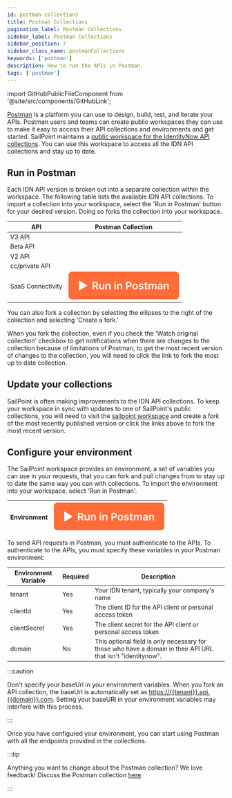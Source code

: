```yaml
---
id: postman-collections
title: Postman Collections
pagination_label: Postman Collections
sidebar_label: Postman Collections
sidebar_position: 7
sidebar_class_name: postmanCollections
keywords: ['postman']
description: How to run the APIs in Postman.
tags: ['postman']
---
```



import GitHubPublicFileComponent from '@site/src/components/GitHubLink';

[Postman](https://www.postman.com/) is a platform you can use to design, build, test, and iterate your APIs. Postman users and teams can create public workspaces they can use to make it easy to access their API collections and environments and get started. SailPoint maintains a [public workspace for the IdentityNow API collections](https://www.postman.com/sailpoint/workspace/identitynow). You can use this workspace to access all the IDN API collections and stay up to date.

## Run in Postman

Each IDN API version is broken out into a separate collection within the workspace. The following table lists the available IDN API collections. To import a collection into your workspace, select the 'Run in Postman' button for your desired version. Doing so forks the collection into your workspace.



| API | Postman Collection |
|------|----------------------------|
| V3 API | <GitHubPublicFileComponent source="https://raw.githubusercontent.com/sailpoint-oss/api-specs/main/postman/links/v3-link.txt"></GitHubPublicFileComponent> |
| Beta API | <GitHubPublicFileComponent source="https://raw.githubusercontent.com/sailpoint-oss/api-specs/main/postman/links/beta-link.txt"></GitHubPublicFileComponent> |
| V2 API | <GitHubPublicFileComponent source="https://raw.githubusercontent.com/sailpoint-oss/api-specs/main/postman/links/v2-link.txt"></GitHubPublicFileComponent> |
| cc/private API | <GitHubPublicFileComponent source="https://raw.githubusercontent.com/sailpoint-oss/api-specs/main/postman/links/cc-link.txt"></GitHubPublicFileComponent> |
| SaaS Connectivity | [![Run in Postman](./img/button.svg)](https://god.gw.postman.com/run-collection/23226990-a0b5c429-d8dd-4fe2-a4a2-eb7ff85322ef?action=collection%2Ffork&collection-url=entityId%3D23226990-a0b5c429-d8dd-4fe2-a4a2-eb7ff85322ef%26entityType%3Dcollection%26workspaceId%3D80af54be-a333-4712-af5e-41aa9eccbdd0) |

You can also fork a collection by selecting the ellipses to the right of the collection and selecting 'Create a fork.'

When you fork the collection, even if you check the 'Watch original collection' checkbox to get notifications when there are changes to the collection because of limitations of Postman, to get the most recent version of changes to the collection, you will need to click the link to fork the most up to date collection.

## Update your collections

SailPoint is often making improvements to the IDN API collections. To keep your workspace in sync with updates to one of SailPoint's public collections, you will need to visit the [sailpoint workspace](https://www.postman.com/sailpoint/workspace/identitynow) and create a fork of the most recently published version or click the links above to fork the most recent version.

## Configure your environment

The SailPoint workspace provides an environment, a set of variables you can use in your requests, that you can fork and pull changes from to stay up to date the same way you can with collections. To import the environment into your workspace, select 'Run in Postman'.

| Environment | [![Run in Postman](./img/button.svg)](https://www.postman.com/sailpoint/workspace/identitynow/environment/23226990-ed571d4f-37a3-4a2c-9105-5d8d8cce1d20/fork) |
|------|----------------------------|

To send API requests in Postman, you must authenticate to the APIs. To authenticate to the APIs, you must specify these variables in your Postman environment:

| Environment Variable | Required | Description |
| ----------- | ----------- | ----------- |
| tenant | Yes | Your IDN tenant, typically your company's name |
| clientId | Yes | The client ID for the API client or personal access token |
| clientSecret | Yes | The client secret for the API client or personal access token |
| domain | No | This optional field is only necessary for those who have a domain in their API URL that isn't "identitynow". |

:::caution

Don't specify your baseUrl in your environment variables. When you fork an API collection, the baseUrl is automatically set as <https://{{tenant}}.api.{{domain}}.com>. Setting your baseURl in your environment variables may interfere with this process.

:::

Once you have configured your environment, you can start using Postman with all the endpoints provided in the collections.

:::tip

Anything you want to change about the Postman collection? We love feedback! Discuss the Postman collection [here](https://developer.sailpoint.com/discuss/t/official-identitynow-postman-workspace/6153).

:::
